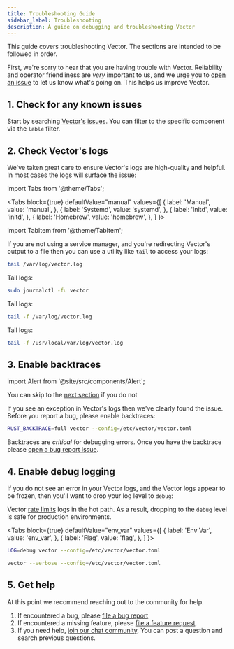 ```yaml
---
title: Troubleshooting Guide
sidebar_label: Troubleshooting
description: A guide on debugging and troubleshooting Vector
---
```


This guide covers troubleshooting Vector. The sections are intended to be
followed in order.

First, we're sorry to hear that you are having trouble with Vector. Reliability
and operator friendliness are _very_ important to us, and we urge you to
[open an issue][urls.new_bug_report] to let us know what's going on. This helps
us improve Vector.

## 1. Check for any known issues

Start by searching [Vector's issues][urls.vector_issues]. You can filter
to the specific component via the `lable` filter.

## 2. Check Vector's logs

We've taken great care to ensure Vector's logs are high-quality and helpful.
In most cases the logs will surface the issue:

import Tabs from '@theme/Tabs';

<Tabs
  block={true}
  defaultValue="manual"
  values={[
    { label: 'Manual', value: 'manual', },
    { label: 'Systemd', value: 'systemd', },
    { label: 'Initd', value: 'initd', },
    { label: 'Homebrew', value: 'homebrew', },
  ]
}>

import TabItem from '@theme/TabItem';

<TabItem value="manual">

If you are not using a service manager, and you're redirecting Vector's
output to a file then you can use a utility like `tail` to access your logs:

```bash
tail /var/log/vector.log
```

</TabItem>
<TabItem value="systemd">

Tail logs:

```bash
sudo journalctl -fu vector
```

</TabItem>
<TabItem value="initd">

Tail logs:

```bash
tail -f /var/log/vector.log
```

</TabItem>
<TabItem value="homebrew">

Tail logs:

```bash
tail -f /usr/local/var/log/vector.log
```

</TabItem>
</Tabs>

## 3. Enable backtraces

import Alert from '@site/src/components/Alert';

<Alert type="info">

You can skip to the [next section](#3-enable-debug-logging) if you do not

</Alert>

If you see an exception in Vector's logs then we've clearly found the issue.
Before you report a bug, please enable backtraces:

```bash
RUST_BACKTRACE=full vector --config=/etc/vector/vector.toml
```

Backtraces are _critical_ for debugging errors. Once you have the backtrace
please [open a bug report issue][urls.new_bug_report].

## 4. Enable debug logging

If you do not see an error in your Vector logs, and the Vector logs appear
to be frozen, then you'll want to drop your log level to `debug`:

<Alert type="info">

Vector [rate limits][docs.monitoring#rate-limiting] logs in the hot path.
As a result, dropping to the `debug` level is safe for production environments.

</Alert>

<Tabs
  block={true}
  defaultValue="env_var"
  values={[
    { label: 'Env Var', value: 'env_var', },
    { label: 'Flag', value: 'flag', },
  ]
}>

<TabItem value="env_var">

```bash
LOG=debug vector --config=/etc/vector/vector.toml
```

</TabItem>
<TabItem value="flag">

```bash
vector --verbose --config=/etc/vector/vector.toml
```

</TabItem>
</Tabs>

## 5. Get help

At this point we recommend reaching out to the community for help.

1. If encountered a bug, please [file a bug report][urls.new_bug_report]
2. If encountered a missing feature, please [file a feature request][urls.new_feature_request].
3. If you need help, [join our chat community][urls.vector_chat]. You can post a question and search previous questions.


[docs.monitoring#rate-limiting]: /docs/administration/monitoring#rate-limiting
[urls.new_bug_report]: https://github.com/timberio/vector/issues/new?labels=type%3A+bug
[urls.new_feature_request]: https://github.com/timberio/vector/issues/new?labels=type%3A+new+feature
[urls.vector_chat]: https://chat.vector.dev
[urls.vector_issues]: https://github.com/timberio/vector/issues
